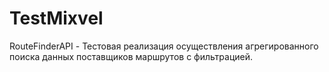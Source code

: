 # TestMixvel
RouteFinderAPI - Тестовая реализация осуществления агрегированного поиска данных поставщиков маршрутов с фильтрацией.
